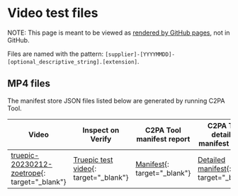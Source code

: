# Video test files

NOTE: This page is meant to be viewed as [rendered by GitHub pages](https://c2pa.org/public-testfiles/video/), not in GitHub.

Files are named with the pattern: `[supplier]-[YYYYMMDD]-[optional_descriptive_string].[extension]`. 

## MP4 files

The manifest store JSON files listed below are generated by running C2PA Tool.  

| Video | Inspect on Verify | C2PA Tool manifest report | C2PA Tool detailed manifest report |
|-------|-------------------|-----------------------|------------------------------------|
| [truepic-20230212-zoetrope](mp4/truepic-20230212-zoetrope.mp4){: target="_blank"} |[Truepic test video](https://contentcredentials.org/verify?source=https://c2pa.org/public-testfiles/video/mp4/truepic-20230212-zoetrope.mp4){: target="_blank"} | [Manifest](/mp4/manifests/truepic-20230212-zoetrope/manifest_store.json){: target="_blank"}  | [Detailed manifest](mp4/manifests/truepic-20230212-zoetrope/detailed.json){: target="_blank"}  |